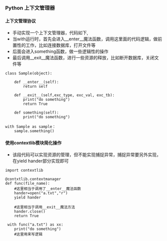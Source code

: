 ### Python 上下文管理器

#### 上下文管理协议
* 手动实现一个上下文管理器，代码如下,
* 当with运行时，首先会进入__enter__魔法函数，调用这里面的代码逻辑，做前置性的工作，比如连接数据库，打开文件等
* 后面会进入something函数，做一些逻辑性的操作
* 最后调用__exit__魔法函数，进行一些资源的释放，比如断开数据库，关闭文件等

```
class Sample(object):

    def __enter__(self):
        return self
        
    def __exit__(self,exc_type, exc_val, exc_tb):
        print("do something")
        return True
    
    def something(self):
        print("do something")
        
with Sample as sample：
    sample.something()

```


#### 使用contextlib模块简化操作
* 该段代码可以实现资源的管理，但不能实现捕捉异常，捕捉异常要另外实现，在yield hander部分实现即可

```
import contextlib

@contxtlib.contextmanager
def func(file_name):
    #这里相当于调用了__enter__魔法函数
    hander=open("a.txt","r")
    yield hander
    
    #这里相当于调用__exit__魔法方法
    hander.close()
    return True
    
 with func("a.txt") as xx:
    print("do something")
    #这里用来写逻辑

```




